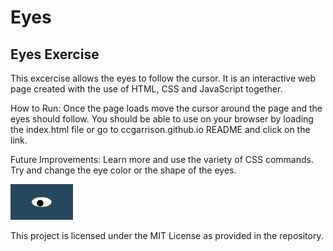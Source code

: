 # Eyes
## Eyes Exercise
This excercise allows the eyes to follow the cursor.  It is an interactive web page created with the use of HTML, CSS and JavaScript together.

How to Run: Once the page loads move the cursor around the page and the eyes should follow. You should be able to use on your browser by loading the index.html file or go to ccgarrison.github.io README and click on the link.

Future Improvements: Learn more and use the variety of CSS commands. Try and change the eye color or the shape of the eyes.

<img src = "oneeye.png" width='100'/>

This project is licensed under the MIT License as provided in the repository. 
